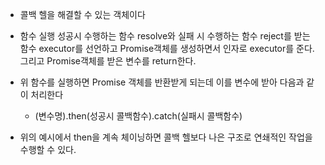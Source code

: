 - 콜백 헬을 해결할 수 있는 객체이다
- 함수 실행 성공시 수행하는 함수 resolve와 실패 시 수행하는 함수 reject를 받는 함수 
	executor를 선언하고 Promise객체를 생성하면서 인자로 executor를 준다.
	그리고 Promise객체를 받은 변수를 return한다.

- 위 함수를 실행하면 Promise 객체를 반환받게 되는데 이를 변수에 받아 다음과 같이 처리한다
	- (변수명).then(성공시 콜백함수).catch(실패시 콜백함수)

- 위의 예시에서 then을 계속 체이닝하면 콜백 헬보다 나은 구조로 연쇄적인 작업을 수행할 수 있다.

